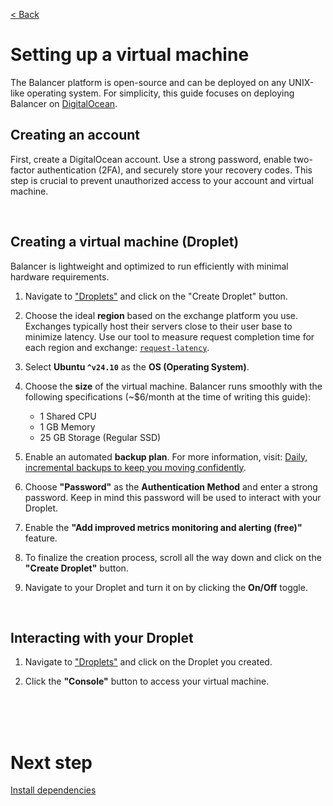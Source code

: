 [< Back](../../README.md#getting-started)

# Setting up a virtual machine

The Balancer platform is open-source and can be deployed on any UNIX-like operating system. For simplicity, this guide focuses on deploying Balancer on [DigitalOcean](https://www.digitalocean.com/).

## Creating an account

First, create a DigitalOcean account. Use a strong password, enable two-factor authentication (2FA), and securely store your recovery codes. This step is crucial to prevent unauthorized access to your account and virtual machine.



<br/>

## Creating a virtual machine (Droplet)

Balancer is lightweight and optimized to run efficiently with minimal hardware requirements.

1. Navigate to ["Droplets"](https://cloud.digitalocean.com/droplets) and click on the "Create Droplet" button.

2. Choose the ideal **region** based on the exchange platform you use. Exchanges typically host their servers close to their user base to minimize latency. Use our tool to measure request completion time for each region and exchange: [`request-latency`](https://github.com/bitcoin-balancer/request-latency).

3. Select **Ubuntu `^v24.10`** as the **OS (Operating System)**.

4. Choose the **size** of the virtual machine. Balancer runs smoothly with the following specifications (~$6/month at the time of writing this guide):

   - 1 Shared CPU
   - 1 GB Memory
   - 25 GB Storage (Regular SSD)

5. Enable an automated **backup plan**. For more information, visit: [Daily, incremental backups to keep you moving confidently](https://www.digitalocean.com/products/backups).

6. Choose **"Password"** as the **Authentication Method** and enter a strong password. Keep in mind this password will be used to interact with your Droplet.

7. Enable the **"Add improved metrics monitoring and alerting (free)"** feature.

8. To finalize the creation process, scroll all the way down and click on the **"Create Droplet"** button.

9. Navigate to your Droplet and turn it on by clicking the **On/Off** toggle.



<br/>

## Interacting with your Droplet

1. Navigate to ["Droplets"](https://cloud.digitalocean.com/droplets) and click on the Droplet you created.

2. Click the **"Console"** button to access your virtual machine.



<br/><br/><br/>

# Next step

[Install dependencies](../install-dependencies/index.md)